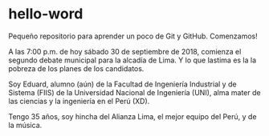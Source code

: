 # hello-word
Pequeño repositorio para aprender un poco de Git y GitHub.
Comenzamos!

A las 7:00 p.m. de hoy sábado 30 de septiembre de 2018, comienza el segundo debate municipal para la alcadía de Lima. Y lo que lastima es la la pobreza de los planes de los candidatos.

Soy Eduard, alumno (aún) de la Facultad de Ingeniería Industrial y de Sistema (FIIS) de la Universidad Nacional de Ingeniería (UNI), alma mater de las ciencias y la ingeniería en el Perú (XD).

Tengo 35 años, soy hincha del Alianza Lima, el mejor equipo del Perú, y de la música.
